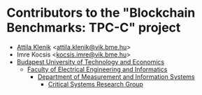 # Contributors to the "Blockchain Benchmarks: TPC-C" project

* [Attila Klenik](https://github.com/aklenik) &lt;attila.klenik@vik.bme.hu&gt;
* Imre Kocsis &lt;kocsis.imre@vik.bme.hu&gt;
* [Budapest University of Technology and Economics](http://www.bme.hu/?language=en)
  * [Faculty of Electrical Engineering and Informatics](https://www.vik.bme.hu/en/)
    * [Department of Measurement and Information Systems](http://www.mit.bme.hu/eng/)
      * [Critical Systems Research Group](https://ftsrg.mit.bme.hu/)
